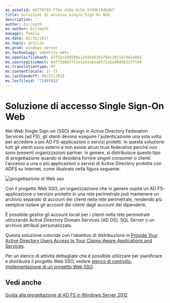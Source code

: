 ```yaml
---
ms.assetid: eb778f63-f7be-438e-8c5e-1fd9b194b967
title: Soluzione di accesso Single Sign-On Web
description: ''
author: billmath
ms.author: billmath
manager: femila
ms.date: 05/31/2017
ms.topic: article
ms.prod: windows-server
ms.technology: identity-adfs
ms.openlocfilehash: d7f52cd36588a1e5de4536a760c38c147dd1e003
ms.sourcegitcommit: 6aff3d88ff22ea141a6ea6572a5ad8dd6321f199
ms.translationtype: MT
ms.contentlocale: it-IT
ms.lasthandoff: 09/27/2019
ms.locfileid: "71407832"
---
```

# <a name="web-sso-design"></a>Soluzione di accesso Single Sign-On Web

Nel\-Web Single Sign\-on \(SSO\) design in Active Directory Federation Services \(ad FS\), gli utenti devono eseguire l'autenticazione una sola volta per accedere a più AD FS\-applicazioni o servizi protetti. In questa soluzione tutti gli utenti sono esterni e non esiste alcun trust federativo perché non sono presenti organizzazioni partner. In genere, si distribuisce questo tipo di progettazione quando si desidera fornire singoli consumer o clienti l'accesso a una o più applicazioni o servizi di Active Directory protetta con ADFS su Internet, come illustrato nella figura seguente.  
  
![progettazione di Web sso](media/adfs2_WebSSODesign.gif)  
  
Con il progetto Web SSO, un'organizzazione che in genere ospita un AD FS\-applicazione o servizio protetto in una rete perimetrale può mantenere un archivio separato di account dei clienti nella rete perimetrale, rendendo più semplice isolare gli account dei clienti dagli account dei dipendenti.  
  
È possibile gestire gli account locali per i clienti nella rete perimetrale utilizzando Active Directory Domain Services \(AD DS\), SQL Server o un archivio attributi personalizzato.  
  
Questa soluzione coincide con l'obiettivo di distribuzione in [Provide Your Active Directory Users Access to Your Claims-Aware Applications and Services](Provide-Your-Active-Directory-Users-Access-to-Your-Claims-Aware-Applications-and-Services.md).  
  
Per un elenco di attività dettagliate che è possibile utilizzare per pianificare e distribuire il progetto Web SSO, vedere [elenco di controllo: implementazione di un progetto Web SSO](../../ad-fs/deployment/Checklist--Implementing-a-Web-SSO-Design.md).  
  
## <a name="see-also"></a>Vedi anche
[Guida alla progettazione di AD FS in Windows Server 2012](AD-FS-Design-Guide-in-Windows-Server-2012.md)

